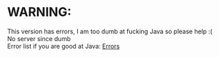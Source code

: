 # WARNING:
This version has errors, I am too dumb at fucking Java so please help :(
<br>
No server since dumb
<br>
Error list if you are good at Java: [Errors](https://raw.githubusercontent.com/lilypadvers/Source/main/v1605%20Unpreview%20Client/errors.txt)
